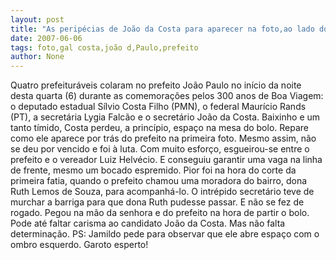 ```yaml
---
layout: post
title: "As peripécias de João da Costa para aparecer na foto,ao lado do prefeito João Paulo"
date: 2007-06-06
tags: foto,gal costa,joão d,Paulo,prefeito
author: None
---
```

Quatro prefeitur&aacute;veis colaram no prefeito Jo&atilde;o Paulo no in&iacute;cio da noite desta quarta (6) durante as comemora&ccedil;&otilde;es pelos 300 anos de Boa Viagem: o deputado estadual S&iacute;lvio Costa Filho (PMN), o federal Maur&iacute;cio Rands (PT), a secret&aacute;ria Lygia Falc&atilde;o e o secret&aacute;rio&nbsp;Jo&atilde;o da Costa. 
Baixinho e um tanto t&iacute;mido, Costa perdeu, a princ&iacute;pio, espa&ccedil;o na mesa do bolo. Repare como ele aparece por tr&aacute;s do prefeito na primeira foto. Mesmo assim,&nbsp;n&atilde;o se deu por vencido e foi &agrave; luta.
Com muito esfor&ccedil;o, esgueirou-se entre o prefeito e o vereador Luiz Helv&eacute;cio. E conseguiu garantir uma vaga na linha de frente, mesmo um bocado espremido. 
Pior foi na hora do corte da primeira fatia, quando o prefeito chamou uma moradora do bairro, dona Ruth Lemos de Souza, para acompanh&aacute;-lo. 
O intr&eacute;pido secret&aacute;rio teve de murchar a barriga para que&nbsp;dona Ruth&nbsp;pudesse passar. E n&atilde;o se fez de rogado. Pegou na m&atilde;o da senhora e do prefeito na hora de partir o bolo.
Pode at&eacute; faltar carisma ao candidato Jo&atilde;o da Costa. Mas n&atilde;o falta determina&ccedil;&atilde;o.
PS: Jamildo pede para observar que ele abre espa&ccedil;o com o ombro esquerdo. Garoto esperto! 